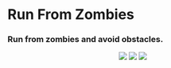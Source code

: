 # Run From Zombies
### Run from zombies and avoid obstacles.


<p align="center">
<img src="img_arrobot_1.png"/>
<img src="demo_arrobot.gif"/>
<img src="img_arrobot_2.png"/>
</p>
